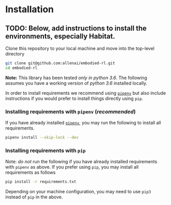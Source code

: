 # Installation

## TODO: Below, add instructions to install the environments, especially Habitat.

Clone this repository to your local machine and move into the top-level directory

```bash
git clone git@github.com:allenai/embodied-rl.git
cd embodied-rl
```

**Note:** This library has been tested *only in python 3.6*. The following assumes you have a working
version of *python 3.6* installed locally. 

In order to install requirements we recommend using [`pipenv`](https://pipenv.kennethreitz.org/en/latest/) but also include instructions if
you would prefer to install things directly using `pip`.

### Installing requirements with `pipenv` (*recommended*)

If you have already installed [`pipenv`](https://pipenv.kennethreitz.org/en/latest/), you may
run the following to install all requirements.

```bash
pipenv install --skip-lock --dev
```

### Installing requirements with `pip`

Note: *do not* run the following if you have already installed requirements with `pipenv`
as above. If you prefer using `pip`, you may install all requirements as follows

```bash
pip install -r requirements.txt
```

Depending on your machine configuration, you may need to use `pip3` instead of `pip` in the
above.


